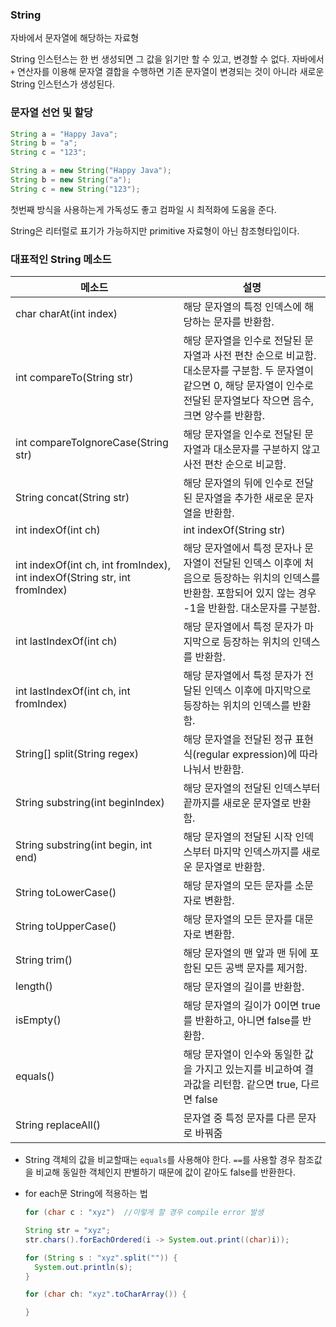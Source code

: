 ### String
자바에서 문자열에 해당하는 자료형

String 인스턴스는 한 번 생성되면 그 값을 읽기만 할 수 있고, 변경할 수 없다. 자바에서 `+` 연산자를 이용해 문자열 결합을 수행하면 기존 문자열이 변경되는 것이 아니라 새로운 String 인스턴스가 생성된다.

### 문자열 선언 및 할당
```java
String a = "Happy Java";
String b = "a";
String c = "123";

String a = new String("Happy Java");
String b = new String("a");
String c = new String("123");
```
첫번째 방식을 사용하는게 가독성도 좋고 컴파일 시 최적화에 도움을 준다.

String은 리터럴로 표기가 가능하지만 primitive 자료형이 아닌 참조형타입이다.


### 대표적인 String 메소드

|메소드|	설명|
|--|--|
|char charAt(int index)	|해당 문자열의 특정 인덱스에 해당하는 문자를 반환함.|
|int compareTo(String str)|해당 문자열을 인수로 전달된 문자열과 사전 편찬 순으로 비교함. 대소문자를 구분함. 두 문자열이 같으면 0, 해당 문자열이 인수로 전달된 문자열보다 작으면 음수, 크면 양수를 반환함.|
|int compareToIgnoreCase(String str)|해당 문자열을 인수로 전달된 문자열과 대소문자를 구분하지 않고 사전 편찬 순으로 비교함.|
|String concat(String str)	|해당 문자열의 뒤에 인수로 전달된 문자열을 추가한 새로운 문자열을 반환함.|
|int indexOf(int ch)|int indexOf(String str)|해당 문자열에서 특정 문자나 문자열이 처음으로 등장하는 위치의 인덱스를 반환함.|
|int indexOf(int ch, int fromIndex), int indexOf(String str, int fromIndex)|해당 문자열에서 특정 문자나 문자열이 전달된 인덱스 이후에 처음으로 등장하는 위치의 인덱스를 반환함. 포함되어 있지 않는 경우 -1을 반환함. 대소문자를 구분함.|
|int lastIndexOf(int ch)|	해당 문자열에서 특정 문자가 마지막으로 등장하는 위치의 인덱스를 반환함.|
|int lastIndexOf(int ch, int fromIndex)|	해당 문자열에서 특정 문자가 전달된 인덱스 이후에 마지막으로 등장하는 위치의 인덱스를 반환함.|
|String[] split(String regex)	|해당 문자열을 전달된 정규 표현식(regular expression)에 따라 나눠서 반환함.|
|String substring(int beginIndex)|	해당 문자열의 전달된 인덱스부터 끝까지를 새로운 문자열로 반환함.|
|String substring(int begin, int end)	|해당 문자열의 전달된 시작 인덱스부터 마지막 인덱스까지를 새로운 문자열로 반환함.|
|String toLowerCase()	|해당 문자열의 모든 문자를 소문자로 변환함.|
|String toUpperCase()	|해당 문자열의 모든 문자를 대문자로 변환함.|
|String trim()	|해당 문자열의 맨 앞과 맨 뒤에 포함된 모든 공백 문자를 제거함.|
|length()	|해당 문자열의 길이를 반환함.|
|isEmpty()	|해당 문자열의 길이가 0이면 true를 반환하고, 아니면 false를 반환함.|
|equals()|해당 문자열이 인수와 동일한 값을 가지고 있는지를 비교하여 결과값을 리턴함. 같으면 true, 다르면 false|
|String replaceAll()|문자열 중 특정 문자를 다른 문자로 바꿔줌|

- String 객체의 값을 비교할때는 `equals`를 사용해야 한다. `==`를 사용할 경우 참조값을 비교해 동일한 객체인지 판별하기 때문에 값이 같아도 false를 반환한다.

- for each문 String에 적용하는 법
  ```java
  for (char c : "xyz")  //이렇게 할 경우 compile error 발생

  String str = "xyz";
  str.chars().forEachOrdered(i -> System.out.print((char)i));

  for (String s : "xyz".split("")) {
    System.out.println(s);
  }

  for (char ch: "xyz".toCharArray()) {

  }
  ```